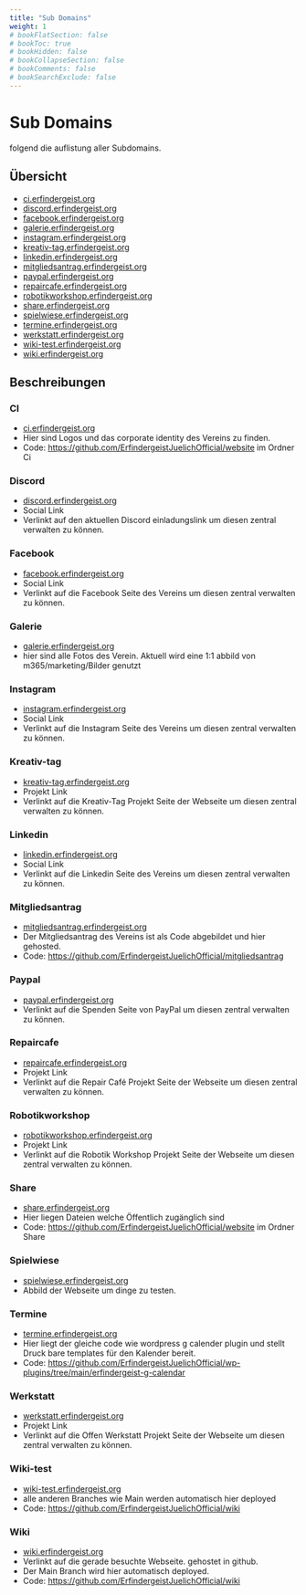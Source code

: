 ```yaml
---
title: "Sub Domains"
weight: 1
# bookFlatSection: false
# bookToc: true
# bookHidden: false
# bookCollapseSection: false
# bookComments: false
# bookSearchExclude: false
---
```


# Sub Domains

folgend die auflistung aller Subdomains.

## Übersicht

- [ci.erfindergeist.org](https://ci.erfindergeist.org)
- [discord.erfindergeist.org](https://discord.erfindergeist.org)
- [facebook.erfindergeist.org](https://facebook.erfindergeist.org)
- [galerie.erfindergeist.org](https://galerie.erfindergeist.org/)
- [instagram.erfindergeist.org](https://instagram.erfindergeist.org)
- [kreativ-tag.erfindergeist.org](https://kreativ-tag.erfindergeist.org)
- [linkedin.erfindergeist.org](https://linkedin.erfindergeist.org)
- [mitgliedsantrag.erfindergeist.org](https://mitgliedsantrag.erfindergeist.org)
- [paypal.erfindergeist.org](https://paypal.erfindergeist.org)
- [repaircafe.erfindergeist.org](https://repaircafe.erfindergeist.org)
- [robotikworkshop.erfindergeist.org](https://robotikworkshop.erfindergeist.org)
- [share.erfindergeist.org](https://share.erfindergeist.org)
- [spielwiese.erfindergeist.org](https://spielwiese.erfindergeist.org)
- [termine.erfindergeist.org](https://termine.erfindergeist.org)
- [werkstatt.erfindergeist.org](https://werkstatt.erfindergeist.org)
- [wiki-test.erfindergeist.org](https://wiki-test.erfindergeist.org)
- [wiki.erfindergeist.org](https://wiki.erfindergeist.org)

## Beschreibungen

### CI

- [ci.erfindergeist.org](https://ci.erfindergeist.org)
- Hier sind Logos und das corporate identity des Vereins zu finden.
- Code: https://github.com/ErfindergeistJuelichOfficial/website im Ordner Ci

### Discord

- [discord.erfindergeist.org](https://discord.erfindergeist.org)
- Social Link
- Verlinkt auf den aktuellen Discord einladungslink um diesen zentral verwalten zu können.

### Facebook

- [facebook.erfindergeist.org](https://facebook.erfindergeist.org)
- Social Link
- Verlinkt auf die Facebook Seite des Vereins um diesen zentral verwalten zu können.

### Galerie

- [galerie.erfindergeist.org](https://galerie.erfindergeist.org/)
- hier sind alle Fotos des Verein. Aktuell wird eine 1:1 abbild von m365/marketing/Bilder genutzt

### Instagram

- [instagram.erfindergeist.org](https://instagram.erfindergeist.org)
- Social Link
- Verlinkt auf die Instagram Seite des Vereins um diesen zentral verwalten zu können.

### Kreativ-tag

- [kreativ-tag.erfindergeist.org](https://kreativ-tag.erfindergeist.org)
- Projekt Link
- Verlinkt auf die Kreativ-Tag Projekt Seite der Webseite um diesen zentral verwalten zu können.

### Linkedin

- [linkedin.erfindergeist.org](https://linkedin.erfindergeist.org)
- Social Link
- Verlinkt auf die Linkedin Seite des Vereins um diesen zentral verwalten zu können.

### Mitgliedsantrag

- [mitgliedsantrag.erfindergeist.org](https://mitgliedsantrag.erfindergeist.org)
- Der Mitgliedsantrag des Vereins ist als Code abgebildet und hier gehosted.
- Code: https://github.com/ErfindergeistJuelichOfficial/mitgliedsantrag

### Paypal

- [paypal.erfindergeist.org](https://paypal.erfindergeist.org)
- Verlinkt auf die Spenden Seite von PayPal um diesen zentral verwalten zu können.

### Repaircafe

- [repaircafe.erfindergeist.org](https://repaircafe.erfindergeist.org)
- Projekt Link
- Verlinkt auf die Repair Café Projekt Seite der Webseite um diesen zentral verwalten zu können.

### Robotikworkshop

- [robotikworkshop.erfindergeist.org](https://robotikworkshop.erfindergeist.org)
- Projekt Link
- Verlinkt auf die Robotik Workshop Projekt Seite der Webseite um diesen zentral verwalten zu können.

### Share

- [share.erfindergeist.org](https://share.erfindergeist.org)
- Hier liegen Dateien welche Öffentlich zugänglich sind
- Code: https://github.com/ErfindergeistJuelichOfficial/website im Ordner Share

### Spielwiese

- [spielwiese.erfindergeist.org](https://spielwiese.erfindergeist.org)
- Abbild der Webseite um dinge zu testen.

### Termine

- [termine.erfindergeist.org](https://termine.erfindergeist.org)
- Hier liegt der gleiche code wie wordpress g calender plugin und stellt Druck bare templates für den Kalender bereit.
- Code: https://github.com/ErfindergeistJuelichOfficial/wp-plugins/tree/main/erfindergeist-g-calendar

### Werkstatt

- [werkstatt.erfindergeist.org](https://werkstatt.erfindergeist.org)
- Projekt Link
- Verlinkt auf die Offen Werkstatt Projekt Seite der Webseite um diesen zentral verwalten zu können.

### Wiki-test

- [wiki-test.erfindergeist.org](https://wiki-test.erfindergeist.org)
- alle anderen Branches wie Main werden automatisch hier deployed
- Code: https://github.com/ErfindergeistJuelichOfficial/wiki

### Wiki

- [wiki.erfindergeist.org](https://wiki.erfindergeist.org)
- Verlinkt auf die gerade besuchte Webseite. gehostet in github.
- Der Main Branch wird hier automatisch deployed.
- Code: https://github.com/ErfindergeistJuelichOfficial/wiki
